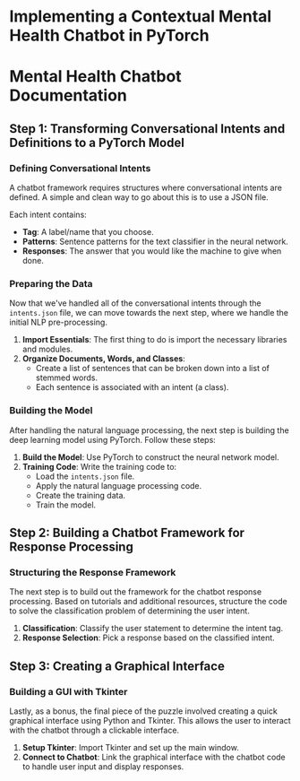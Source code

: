 # Implementing a Contextual Mental Health Chatbot in PyTorch

# Mental Health Chatbot Documentation

## Step 1: Transforming Conversational Intents and Definitions to a PyTorch Model

### Defining Conversational Intents

A chatbot framework requires structures where conversational intents are defined. A simple and clean way to go about this is to use a JSON file.

Each intent contains:

- **Tag**: A label/name that you choose.
- **Patterns**: Sentence patterns for the text classifier in the neural network.
- **Responses**: The answer that you would like the machine to give when done.

### Preparing the Data

Now that we've handled all of the conversational intents through the `intents.json` file, we can move towards the next step, where we handle the initial NLP pre-processing.

1. **Import Essentials**: The first thing to do is import the necessary libraries and modules.
2. **Organize Documents, Words, and Classes**:
   - Create a list of sentences that can be broken down into a list of stemmed words.
   - Each sentence is associated with an intent (a class).

### Building the Model

After handling the natural language processing, the next step is building the deep learning model using PyTorch. Follow these steps:

1. **Build the Model**: Use PyTorch to construct the neural network model.
2. **Training Code**: Write the training code to:
   - Load the `intents.json` file.
   - Apply the natural language processing code.
   - Create the training data.
   - Train the model.

## Step 2: Building a Chatbot Framework for Response Processing

### Structuring the Response Framework

The next step is to build out the framework for the chatbot response processing. Based on tutorials and additional resources, structure the code to solve the classification problem of determining the user intent.

1. **Classification**: Classify the user statement to determine the intent tag.
2. **Response Selection**: Pick a response based on the classified intent.

## Step 3: Creating a Graphical Interface

### Building a GUI with Tkinter

Lastly, as a bonus, the final piece of the puzzle involved creating a quick graphical interface using Python and Tkinter. This allows the user to interact with the chatbot through a clickable interface.

1. **Setup Tkinter**: Import Tkinter and set up the main window.
2. **Connect to Chatbot**: Link the graphical interface with the chatbot code to handle user input and display responses.
